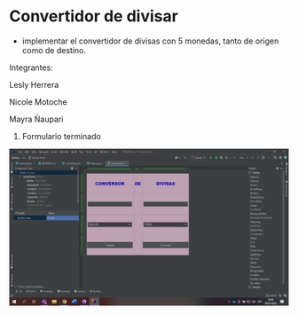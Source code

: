
# Convertidor de divisar
* implementar el convertidor de divisas con 5 monedas, tanto de origen como de destino.

Integrantes:

Lesly Herrera

Nicole Motoche

Mayra Ñaupari


1. Formulario terminado

![img.png](img.png)
